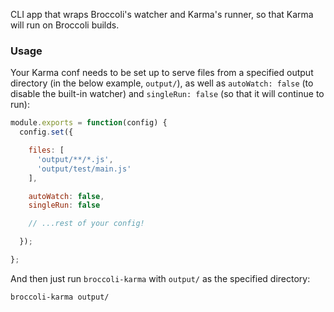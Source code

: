 CLI app that wraps Broccoli's watcher and Karma's runner, so that Karma will run on Broccoli builds.

### Usage

Your Karma conf needs to be set up to serve files from a specified output directory (in the below example, `output/`), as well as `autoWatch: false` (to disable the built-in watcher) and `singleRun: false` (so that it will continue to run):

```js
module.exports = function(config) {
  config.set({

    files: [
      'output/**/*.js',
      'output/test/main.js'
    ],

    autoWatch: false,
    singleRun: false

    // ...rest of your config!

  });

};
```

And then just run `broccoli-karma` with `output/` as the specified directory:

```sh
broccoli-karma output/
```
